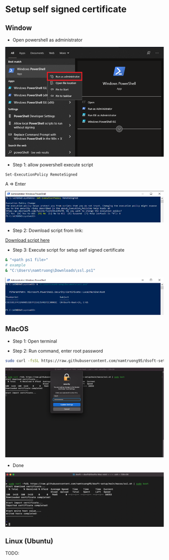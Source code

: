 # Setup self signed certificate
## Window
- Open powershell as administrator

![open powershell](https://github.com/namtruong95/dsoft-setup/blob/main/window/images/open-powershell.png?raw=true)

- Step 1: allow powershell execute script
```bash
Set-ExecutionPolicy RemoteSigned
```
A => Enter

![allow exe ps script](https://github.com/namtruong95/dsoft-setup/blob/main/window/images/allow-execute-script.png?raw=true)

- Step 2: Download script from link:

[Download script here](https://raw.githubusercontent.com/namtruong95/dsoft-setup/main/window/ssl.ps1)

- Step 3: Execute script for setup self signed certificate 
```bash
& "<path ps1 file>"
# example
& "C:\Users\namtruong\Downloads\ssl.ps1"
```

![run ps script](https://github.com/namtruong95/dsoft-setup/blob/main/window/images/exe-ps-script.png?raw=true)

## MacOS

- Step 1: Open terminal

- Step 2: Run command, enter root password

```bash
sudo curl -fsSL https://raw.githubusercontent.com/namtruong95/dsoft-setup/main/macos/ssl.sh | sudo bash
```

![run ps script](https://github.com/namtruong95/dsoft-setup/blob/main/macos/images/exe-script.png?raw=true)

- Done

![run ps script](https://github.com/namtruong95/dsoft-setup/blob/main/macos/images/done.png?raw=true)

## Linux (Ubuntu)

TODO: